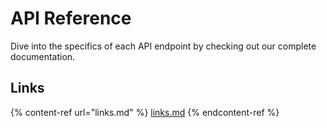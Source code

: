 # API Reference

Dive into the specifics of each API endpoint by checking out our complete documentation.

## Links

{% content-ref url="links.md" %}
[links.md](links.md)
{% endcontent-ref %}
